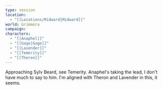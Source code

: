 ```yaml
---
type: session
location:
  - "[[Locations/Midward|Midward]]"
world: Grimmora
campaign: 
characters:
  - "[[Anaphel]]"
  - "[[Gage|Gage]]"
  - "[[Lavender]]"
  - "[[Temerity]]"
  - "[[Theren]]"
---
```

Approaching Sylv Beard, see Temerity. Anaphel's taking the lead, I don't have much to say to him. I'm aligned with Theron and Lavender in this, it seems.

